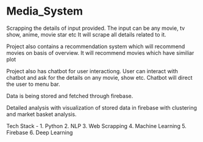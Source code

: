 # Media_System

Scrapping the details of input provided. The input can be any movie, tv show, anime, movie star etc It will scrape all details related to it. 

Project also contains a recommendation system which will recommend movies on basis of overview. It will recommend movies which have similiar plot

Project also has chatbot for user interactiong. User can interact with chatbot and ask for the details on any movie, show etc. Chatbot will direct the user to menu bar.

Data is being stored and fetched through firebase.

Detailed analysis with visualization of stored data in firebase with clustering and market basket analysis.

Tech Stack - 1. Python
             2. NLP
             3. Web Scrapping
             4. Machine Learning
             5. Firebase
             6. Deep Learning
             
